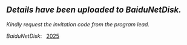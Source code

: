
## *Details have been uploaded to BaiduNetDisk.*

*Kindly request the invitation code from the program lead.*

*BaiduNetDisk*: &nbsp; [2025](https://pan.baidu.com/s/1G4tcjrjDohk6BQDTS79CYQ)


